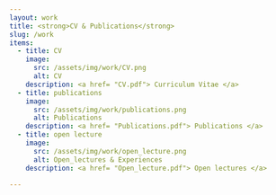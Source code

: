 ```yaml
---
layout: work
title: <strong>CV & Publications</strong>
slug: /work
items:
  - title: CV
    image:
      src: /assets/img/work/CV.png
      alt: CV
    description: <a href= "CV.pdf"> Curriculum Vitae </a>
  - title: publications
    image:
      src: /assets/img/work/publications.png
      alt: Publications
    description: <a href= "Publications.pdf"> Publications </a>
  - title: open lecture
    image:
      src: /assets/img/work/open_lecture.png
      alt: Open_lectures & Experiences 
    description: <a href= "Open_lecture.pdf"> Open lectures </a>

---
```

<br />



